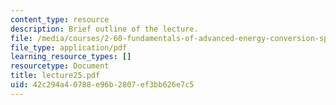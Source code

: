 ```yaml
---
content_type: resource
description: Brief outline of the lecture.
file: /media/courses/2-60-fundamentals-of-advanced-energy-conversion-spring-2004/42c294a40788e96b2807ef3bb626e7c5_lecture25.pdf
file_type: application/pdf
learning_resource_types: []
resourcetype: Document
title: lecture25.pdf
uid: 42c294a4-0788-e96b-2807-ef3bb626e7c5
---
```


